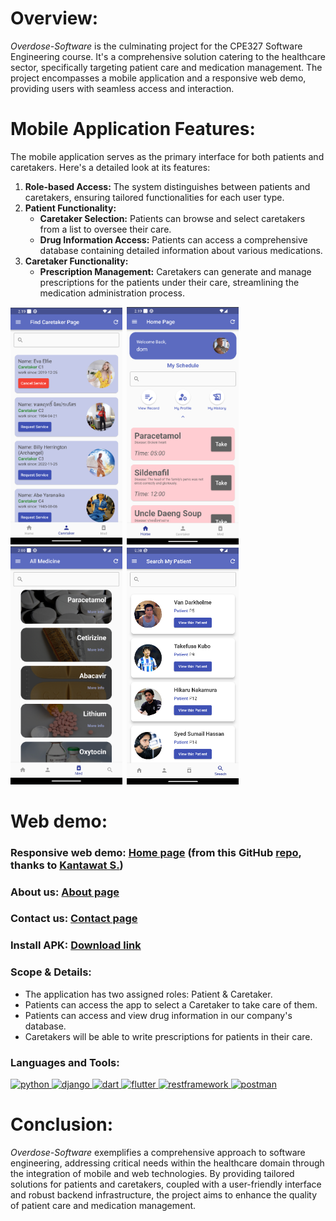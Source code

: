 # Overview:
*Overdose-Software* is the culminating project for the CPE327 Software Engineering course. It's a comprehensive solution catering to the healthcare sector, specifically targeting patient care and medication management. The project encompasses a mobile application and a responsive web demo, providing users with seamless access and interaction.

# Mobile Application Features:
The mobile application serves as the primary interface for both patients and caretakers. Here's a detailed look at its features:
1. **Role-based Access:** The system distinguishes between patients and caretakers, ensuring tailored functionalities for each user type.
2. **Patient Functionality:**
    * **Caretaker Selection:** Patients can browse and select caretakers from a list to oversee their care.
    * **Drug Information Access:** Patients can access a comprehensive database containing detailed information about various medications.
3. **Caretaker Functionality:**
    * **Prescription Management:** Caretakers can generate and manage prescriptions for the patients under their care, streamlining the medication administration process.
 
 <img src="demo_pic/findCare_app.png" width="179">&ensp;<img src="demo_pic/home_app.png" width="179">&ensp;<img src="demo_pic/medicine_app.png" width="179">&ensp;<img src="demo_pic/patient_app.png" width="179">

# Web demo:
<h3 align="left">Responsive web demo: <a href="https://weatherreporto.pythonanywhere.com/">Home page</a> (from this GitHub <a href="https://github.com/Miran-Mirantee/Overdose-webpage">repo</a>, thanks to <a href="https://github.com/Miran-Mirantee/">Kantawat S.</a>)</h3>
<h3 align="left">About us: <a href="https://weatherreporto.pythonanywhere.com/about/">About page</a></h3>
<h3 align="left">Contact us: <a href="https://weatherreporto.pythonanywhere.com/contact/">Contact page</a></h3>
<h3 align="left">Install APK: <a href="https://drive.google.com/drive/folders/11B1iHNkQi0HDjUran_029edsGej3-9QN">Download link</a></h3>

<h3 align="left">Scope & Details:</h3>

 * The application has two assigned roles: Patient & Caretaker.
 * Patients can access the app to select a Caretaker to take care of them.
 * Patients can access and view drug information in our company's database.
 * Caretakers will be able to write prescriptions for patients in their care.


<h3 align="left">Languages and Tools:</h3>
<p align="left"> 
<a href="https://www.python.org/" target="_blank" rel="noreferrer"> <img src="https://upload.wikimedia.org/wikipedia/commons/thumb/c/c3/Python-logo-notext.svg/1200px-Python-logo-notext.svg.png" alt="python" width="40" height="40"/> </a> 
<a href="https://www.djangoproject.com/" target="_blank" rel="noreferrer"> <img src="https://cdn.worldvectorlogo.com/logos/django.svg" alt="django" width="40" height="40"/> </a> 
<a href="https://dart.dev/" target="_blank" rel="noreferrer"> <img src="https://upload.wikimedia.org/wikipedia/commons/c/c6/Dart_logo.png" alt="dart" width="40" height="40"/> </a>
<a href="https://flutter.dev" target="_blank" rel="noreferrer"> <img src="https://www.vectorlogo.zone/logos/flutterio/flutterio-icon.svg" alt="flutter" width="40" height="40"/> </a>
<a href="https://www.django-rest-framework.org/" target="_blank" rel="noreferrer"> <img src="https://cdn-icons-png.flaticon.com/512/10169/10169724.png" alt="restframework" width="40" height="40"/> </a> 
<a href="https://www.postman.com/" target="_blank" rel="noreferrer"> <img src="https://res.cloudinary.com/postman/image/upload/t_team_logo/v1629869194/team/2893aede23f01bfcbd2319326bc96a6ed0524eba759745ed6d73405a3a8b67a8" alt="postman" width="40" height="40"/> </a>
</p>

# Conclusion:
*Overdose-Software* exemplifies a comprehensive approach to software engineering, addressing critical needs within the healthcare domain through the integration of mobile and web technologies. By providing tailored solutions for patients and caretakers, coupled with a user-friendly interface and robust backend infrastructure, the project aims to enhance the quality of patient care and medication management.
